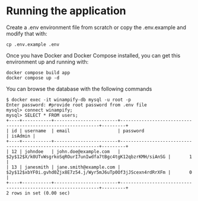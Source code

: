 # Running the application

Create a .env environment file from scratch or copy the .env.example and modify that with:

```
cp .env.example .env
```

Once you have Docker and Docker Compose installed, you can get this environment up and running with:

```
docker compose build app
docker compose up -d
```

You can browse the database with the following commands

```
$ docker exec -it winampify-db mysql -u root -p
Enter password: #provide root password from .env file
mysql> connect winampify;
mysql> SELECT * FROM users;
+----+-----------+------------------------+--------------------------------------------------------------+---------+
| id | username  | email                  | password                                                     | isAdmin |
+----+-----------+------------------------+--------------------------------------------------------------+---------+
| 12 | johndoe   | john.doe@example.com   | $2y$12$X/k0UTvWsgrkoSqROurI7unIwdfa7tBgc4tgK12qbzrKMH/siAnSG |       1 |
| 13 | janesmith | jane.smith@example.com | $2y$12$xbYF0i.gvhd0Zjx8E7z54.j/Wyr5mJ6uTp0Of3jJScexn4rdRrXFm |       0 |
+----+-----------+------------------------+--------------------------------------------------------------+---------+
2 rows in set (0.00 sec)
```
